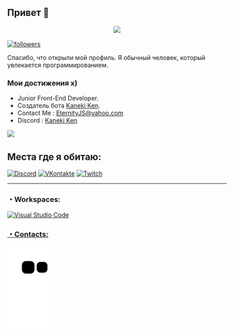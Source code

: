 ## Привет 👋

<p align="center"> <img src="https://readme-typing-svg.herokuapp.com/?lines=Hello+there,+I'm+EternityJS!&center=true&width=380&height=45"> </p>
<a href="https://github.com/EternityJS"> <img alt="followers" title="Follow Me" src="https://img.shields.io/github/followers/EternityJS?color=236ad3&labelColor=1155ba&style=for-the-badge&logo=github&label=Follow%20me" /></a>
</p>
Спасибо, что открыли мой профиль. Я обычный человек, который увлекается программированием.


### Мои достижения x)
- Junior Front-End Developer.
- Создатель бота [Kaneki Ken](https://discord.com/oauth2/authorize?client_id=940635245932339211&permissions=49630272&scope=bot%20applications.commands).
- Contact Me : EternityJS@yahoo.com<br>
- Discord : [Kaneki Ken](https://discord.gg/XdtTNszBsm)<br>

<a href="https://discord.gg/XdtTNszBsm">
  <img src="http://invidget.switchblade.xyz/XdtTNszBsm" />
</a>

 ## Места где я обитаю:
[![Discord](https://img.shields.io/badge/-Discord-3C2886?style=for-the-badge&logo=Discord&logoColor=1195F5)](https://discord.com/XdtTNszBsm)
[![VKontakte](https://img.shields.io/badge/-Vkontakte-3C2886?style=for-the-badge&logo=Vk&logoColor=149FDC)](https://vk.com/kayouakyloff)
[![Twitch](https://img.shields.io/badge/-Twitch-3C2886?style=for-the-badge&logo=Twitch&logoColor=974FFF)](https://twitch.tv/kanekivhaise)

--- 

<h3 align="left">・Workspaces:</h3>
<p><a href="https://code.visualstudio.com/" target="_blank"><img alt="Visual Studio Code" src="https://img.shields.io/badge/-visual studio code-252525?style=for-the-badge&logo=visualstudiocode&logoColor=blue" /></p>
<h3>・Contacts:</h3><p></p>

<a href="https://nightmare-dev.ml/" target="_blank"><img src="https://github.com/rafaballerini/rafaballerini/blob/output/github-contribution-grid-snake.svg" alt="sneke"></a>
